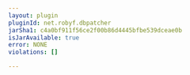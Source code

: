 ```yaml
---
layout: plugin
pluginId: net.robyf.dbpatcher
jarSha1: c4a0bf911f56ce2f00b86d4445bfbe539dceae0b
isJarAvailable: true
error: NONE
violations: []

---
```

